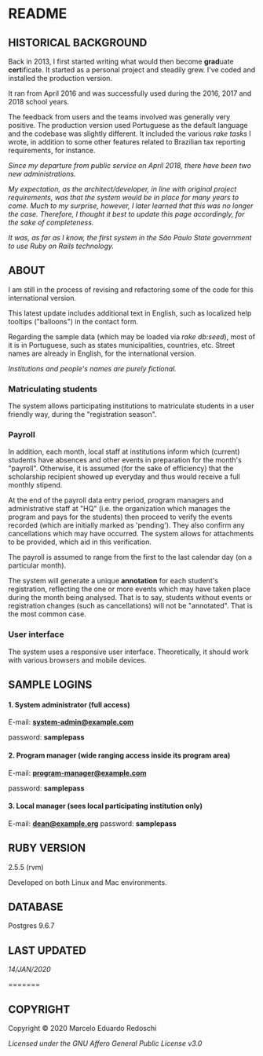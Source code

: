 # README

## HISTORICAL BACKGROUND

Back in 2013, I first started writing what would then become **grad**uate **cert**ificate.  It started as a personal project and steadily grew.  I've coded and installed the production version.

It ran from April 2016 and was successfully used during the 2016, 2017 and 2018 school years.

The feedback from users and the teams involved was generally very positive.  The production version used Portuguese as the default language and the codebase was slightly different.  It included the various *rake tasks* I wrote, in addition to some other features related to Brazilian tax reporting requirements, for instance.

*Since my departure from public service on April 2018, there have been two new administrations.*

*My expectation, as the architect/developer, in line with original project requirements, was that the system would be in place for many years to come.  Much to my surprise, however, I later learned that this was no longer the case.
Therefore, I thought it best to update this page accordingly, for the sake of completeness.*

*It was, as far as I know, the first system in the São Paulo State government to use Ruby on Rails technology.*

## ABOUT

   I am still in the process of revising and refactoring some of the code for this international version.

   This latest update includes additional text in English, such as localized help tooltips ("balloons") in the contact form.

   Regarding the sample data (which may be loaded via *rake db:seed*), most of it is in Portuguese, such as states
   municipalities, countries, etc.  Street names are already in English, for the international version.

   *Institutions and people's names are purely fictional.*

### Matriculating students

The system allows participating institutions to matriculate students in a user friendly way, during the "registration season".

### Payroll

In addition, each month, local staff at institutions inform which (current) students have absences and other events in preparation for the month's "payroll".  Otherwise, it is assumed (for the sake of efficiency) that the scholarship recipient showed up everyday and thus would receive a full monthly stipend.

At the end of the payroll data entry period, program managers and administrative staff at "HQ" (i.e. the organization which manages the program and pays for the students) then proceed to verify the events recorded (which are initially marked as 'pending').  They also confirm any cancellations which may have occurred.  The system allows for attachments to be provided, which aid in this verification.

The payroll is assumed to range from the first to the last calendar day (on a particular month).

The system will generate a unique **annotation** for each student's registration, reflecting the one or more events which may have taken place during the month being analysed.  That is to say, students without events or registration changes (such as cancellations) will not be "annotated".  That is the most common case.

### User interface

The system uses a responsive user interface. Theoretically, it should work with various browsers and mobile devices.

## SAMPLE LOGINS

#### 1. System administrator (full access)

E-mail: **system-admin@example.com**

password: **samplepass**

#### 2. Program manager (wide ranging access inside its program area)

E-mail: **program-manager@example.com**

password: **samplepass**

#### 3. Local manager (sees local participating institution only)

E-mail: **dean@example.org**
password: **samplepass**

## RUBY VERSION

2.5.5 (rvm)

Developed on both Linux and Mac environments.

## DATABASE

Postgres 9.6.7

## LAST UPDATED

*14/JAN/2020*

=======
## COPYRIGHT

Copyright © 2020 Marcelo Eduardo Redoschi

*Licensed under the GNU Affero General Public License v3.0*
